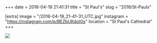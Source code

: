 +++
date = 2016-04-19 21:41:31
title = "St Paul's"
slug = "2016/St-Pauls"

[extra]
image = "/2016-04-19_21-41-31_UTC.jpg"
instagram = "https://instagram.com/p/BEZbUKdoIGs"
location = "St Paul's Cathedral"
+++

<img src="/2016-04-19_21-41-31_UTC.jpg" />

